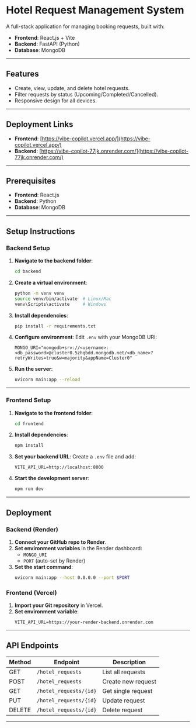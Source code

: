# Hotel Request Management System

A full-stack application for managing booking requests, built with:
- **Frontend**: React.js + Vite
- **Backend**: FastAPI (Python)
- **Database**: MongoDB

---

## Features
- Create, view, update, and delete hotel requests.
- Filter requests by status (Upcoming/Completed/Cancelled).
- Responsive design for all devices.

---

## Deployment Links
- **Frontend**: [https://vibe-copilot.vercel.app/](https://vibe-copilot.vercel.app/)
- **Backend**: [https://vibe-copilot-77jk.onrender.com/](https://vibe-copilot-77jk.onrender.com/)

---

## Prerequisites
- **Frontend**: React.js
- **Backend**: Python
- **Database**: MongoDB

---

## Setup Instructions

### Backend Setup
1. **Navigate to the backend folder**:
   ```bash
   cd backend
   ```

2. **Create a virtual environment**:
   ```bash
   python -m venv venv
   source venv/bin/activate  # Linux/Mac
   venv\Scripts\activate     # Windows
   ```

3. **Install dependencies**:
   ```bash
   pip install -r requirements.txt
   ```

4. **Configure environment**:
   Edit `.env` with your MongoDB URI:
   ```
   MONGO_URI="mongodb+srv://<username>:<db_password>@cluster0.5zhqbdd.mongodb.net/<db_name>?retryWrites=true&w=majority&appName=Cluster0"
   ```

5. **Run the server**:
   ```bash
   uvicorn main:app --reload
   ```

---

### Frontend Setup
1. **Navigate to the frontend folder**:
   ```bash
   cd frontend
   ```

2. **Install dependencies**:
   ```bash
   npm install
   ```

3. **Set your backend URL**:
   Create a `.env` file and add:
   ```
   VITE_API_URL=http://localhost:8000
   ```

4. **Start the development server**:
   ```bash
   npm run dev
   ```

---

## Deployment

### Backend (Render)
1. **Connect your GitHub repo to Render**.
2. **Set environment variables** in the Render dashboard:
   - `MONGO_URI`
   - `PORT` (auto-set by Render)
3. **Set the start command**:
   ```bash
   uvicorn main:app --host 0.0.0.0 --port $PORT
   ```

### Frontend (Vercel)
1. **Import your Git repository** in Vercel.
2. **Set environment variable**:
   ```
   VITE_API_URL=https://your-render-backend.onrender.com
   ```

---

## API Endpoints

| Method | Endpoint                  | Description            |
|--------|---------------------------|------------------------|
| GET    | `/hotel_requests`         | List all requests      |
| POST   | `/hotel_requests`         | Create new request     |
| GET    | `/hotel_requests/{id}`    | Get single request     |
| PUT    | `/hotel_requests/{id}`    | Update request         |
| DELETE | `/hotel_requests/{id}`    | Delete request         |

--- 